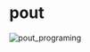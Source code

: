 # pout

![pout_programing](https://user-images.githubusercontent.com/9683460/121254215-4b677900-c8aa-11eb-8914-09e97a8ba3f4.gif)
